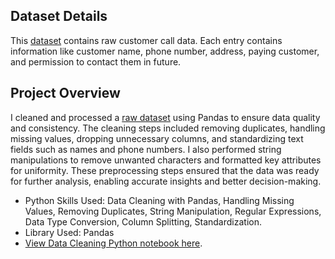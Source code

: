 ## Dataset Details
This [dataset](https://github.com/Debraj-Bora/Python-Portfolio/blob/main/Customer%20Call%20List/Customer%20Call%20List.xlsx) contains raw customer call data. Each entry contains information like customer name, phone number, address, paying customer, and permission to contact
them in future.

## Project Overview
I cleaned and processed a [raw dataset](https://github.com/Debraj-Bora/Python-Portfolio/blob/main/Customer%20Call%20List/Customer%20Call%20List.xlsx) using Pandas to ensure data quality and consistency. The cleaning steps included removing duplicates, handling missing values, 
dropping unnecessary columns, and standardizing text fields such as names and phone numbers. I also performed string manipulations to remove unwanted characters and 
formatted key attributes for uniformity. These preprocessing steps ensured that the data was ready for further analysis, enabling accurate insights and better 
decision-making.

- Python Skills Used: Data Cleaning with Pandas, Handling Missing Values, Removing Duplicates, String Manipulation, Regular Expressions, Data Type Conversion,
Column Splitting, Standardization.
- Library Used: Pandas
- [View Data Cleaning Python notebook here](https://github.com/Debraj-Bora/Python-Portfolio/blob/main/Customer%20Call%20List/data_cleaning.ipynb).
